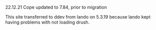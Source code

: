 22.12.21 Cope updated to 7.84, prior to migration

This site transferred to ddev from lando on 5.3.19 because lando kept having problems with not loading drush.
